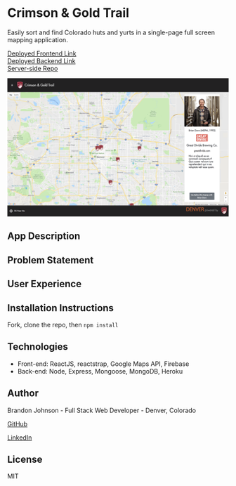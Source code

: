 # Crimson & Gold Trail
Easily sort and find Colorado huts and yurts in a single-page full screen mapping application.

[Deployed Frontend Link](https://crimsonandgoldtrail.firebaseapp.com/)<br>
[Deployed Backend Link](https://crimsonandgoldtrail.herokuapp.com/api/alpha/businesses)<br>
[Server-side Repo](https://github.com/bmj1985/cgtrail-server)<br>

<div>
<img src="./screenshot.png"/>
</div>

## App Description


## Problem Statement


## User Experience

## Installation Instructions
Fork, clone the repo, then ```npm install```

## Technologies
* Front-end: ReactJS, reactstrap, Google Maps API, Firebase
* Back-end: Node, Express, Mongoose, MongoDB, Heroku

## Author
Brandon Johnson - Full Stack Web Developer - Denver, Colorado

[GitHub](https://github.com/bmj1985)

[LinkedIn](www.linkedin.com/in/bmj1985/)

## License
MIT
